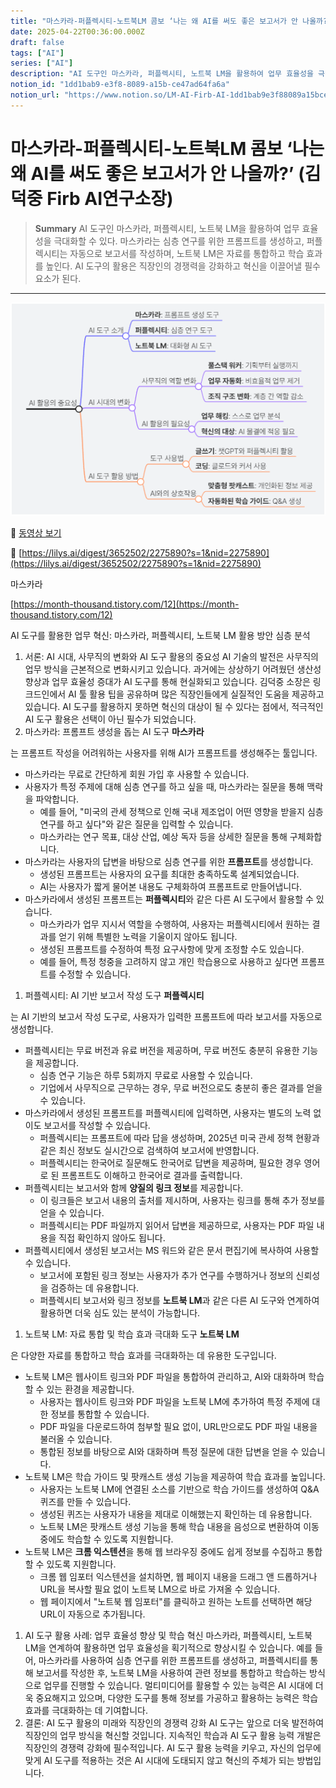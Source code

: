```yaml
---
title: "마스카라-퍼플렉시티-노트북LM 콤보 ‘나는 왜 AI를 써도 좋은 보고서가 안 나올까?’ (김덕중 Firb AI연구소장)"
date: 2025-04-22T00:36:00.000Z
draft: false
tags: ["AI"]
series: ["AI"]
description: "AI 도구인 마스카라, 퍼플렉시티, 노트북 LM을 활용하여 업무 효율성을 극대화할 수 있다. 마스카라는 심층 연구를 위한 프롬프트를 생성하고, 퍼플렉시티는 자동으로 보고서를 작성하며, 노트북 LM은 자료를 통합하고 학습 효과를 높인다. AI 도구의 활용은 직장인의 경쟁력을 강화하고 혁신을 이끌어낼 필수 요소가 된다."
notion_id: "1dd1bab9-e3f8-8089-a15b-ce47ad64fa6a"
notion_url: "https://www.notion.so/LM-AI-Firb-AI-1dd1bab9e3f88089a15bce47ad64fa6a"
---
```


# 마스카라-퍼플렉시티-노트북LM 콤보 ‘나는 왜 AI를 써도 좋은 보고서가 안 나올까?’ (김덕중 Firb AI연구소장)

> **Summary**
> AI 도구인 마스카라, 퍼플렉시티, 노트북 LM을 활용하여 업무 효율성을 극대화할 수 있다. 마스카라는 심층 연구를 위한 프롬프트를 생성하고, 퍼플렉시티는 자동으로 보고서를 작성하며, 노트북 LM은 자료를 통합하고 학습 효과를 높인다. AI 도구의 활용은 직장인의 경쟁력을 강화하고 혁신을 이끌어낼 필수 요소가 된다.

---

![Image](image_3babe34fba31.png)

🎥 [동영상 보기](https://www.youtube.com/watch?v=Mpk4LNZ_P4c&t=994s)

🔗 [https://lilys.ai/digest/3652502/2275890?s=1&nid=2275890](https://lilys.ai/digest/3652502/2275890?s=1&nid=2275890)

마스카라

[https://month-thousand.tistory.com/12](https://month-thousand.tistory.com/12)

AI 도구를 활용한 업무 혁신: 마스카라, 퍼플렉시티, 노트북 LM 활용 방안 심층 분석

1. 서론: AI 시대, 사무직의 변화와 AI 도구 활용의 중요성
AI 기술의 발전은 사무직의 업무 방식을 근본적으로 변화시키고 있습니다. 과거에는 상상하기 어려웠던 생산성 향상과 업무 효율성 증대가 AI 도구를 통해 현실화되고 있습니다. 김덕중 소장은 링크드인에서 AI 툴 활용 팁을 공유하며 많은 직장인들에게 실질적인 도움을 제공하고 있습니다. AI 도구를 활용하지 못하면 혁신의 대상이 될 수 있다는 점에서, 적극적인 AI 도구 활용은 선택이 아닌 필수가 되었습니다.
1. 마스카라: 프롬프트 생성을 돕는 AI 도구
**마스카라**

는 프롬프트 작성을 어려워하는 사용자를 위해 AI가 프롬프트를 생성해주는 툴입니다.

- 마스카라는 무료로 간단하게 회원 가입 후 사용할 수 있습니다.
- 사용자가 특정 주제에 대해 심층 연구를 하고 싶을 때, 마스카라는 질문을 통해 맥락을 파악합니다.
  - 예를 들어, "미국의 관세 정책으로 인해 국내 제조업이 어떤 영향을 받을지 심층 연구를 하고 싶다"와 같은 질문을 입력할 수 있습니다.
  - 마스카라는 연구 목표, 대상 산업, 예상 독자 등을 상세한 질문을 통해 구체화합니다.
- 마스카라는 사용자의 답변을 바탕으로 심층 연구를 위한 **프롬프트**를 생성합니다.
  - 생성된 프롬프트는 사용자의 요구를 최대한 충족하도록 설계되었습니다.
  - AI는 사용자가 짧게 물어본 내용도 구체화하여 프롬프트로 만들어냅니다.
- 마스카라에서 생성된 프롬프트는 **퍼플렉시티**와 같은 다른 AI 도구에서 활용할 수 있습니다.
  - 마스카라가 업무 지시서 역할을 수행하여, 사용자는 퍼플렉시티에서 원하는 결과를 얻기 위해 특별한 노력을 기울이지 않아도 됩니다.
  - 생성된 프롬프트를 수정하여 특정 요구사항에 맞게 조정할 수도 있습니다.
  - 예를 들어, 특정 청중을 고려하지 않고 개인 학습용으로 사용하고 싶다면 프롬프트를 수정할 수 있습니다.
1. 퍼플렉시티: AI 기반 보고서 작성 도구
**퍼플렉시티**

는 AI 기반의 보고서 작성 도구로, 사용자가 입력한 프롬프트에 따라 보고서를 자동으로 생성합니다.

- 퍼플렉시티는 무료 버전과 유료 버전을 제공하며, 무료 버전도 충분히 유용한 기능을 제공합니다.
  - 심층 연구 기능은 하루 5회까지 무료로 사용할 수 있습니다.
  - 기업에서 사무직으로 근무하는 경우, 무료 버전으로도 충분히 좋은 결과를 얻을 수 있습니다.
- 마스카라에서 생성된 프롬프트를 퍼플렉시티에 입력하면, 사용자는 별도의 노력 없이도 보고서를 작성할 수 있습니다.
  - 퍼플렉시티는 프롬프트에 따라 답을 생성하며, 2025년 미국 관세 정책 현황과 같은 최신 정보도 실시간으로 검색하여 보고서에 반영합니다.
  - 퍼플렉시티는 한국어로 질문해도 한국어로 답변을 제공하며, 필요한 경우 영어로 된 프롬프트도 이해하고 한국어로 결과를 출력합니다.
- 퍼플렉시티는 보고서와 함께 **양질의 링크 정보**를 제공합니다.
  - 이 링크들은 보고서 내용의 출처를 제시하며, 사용자는 링크를 통해 추가 정보를 얻을 수 있습니다.
  - 퍼플렉시티는 PDF 파일까지 읽어서 답변을 제공하므로, 사용자는 PDF 파일 내용을 직접 확인하지 않아도 됩니다.
- 퍼플렉시티에서 생성된 보고서는 MS 워드와 같은 문서 편집기에 복사하여 사용할 수 있습니다.
  - 보고서에 포함된 링크 정보는 사용자가 추가 연구를 수행하거나 정보의 신뢰성을 검증하는 데 유용합니다.
  - 퍼플렉시티 보고서와 링크 정보를 **노트북 LM**과 같은 다른 AI 도구와 연계하여 활용하면 더욱 심도 있는 분석이 가능합니다.
1. 노트북 LM: 자료 통합 및 학습 효과 극대화 도구
**노트북 LM**

은 다양한 자료를 통합하고 학습 효과를 극대화하는 데 유용한 도구입니다.

- 노트북 LM은 웹사이트 링크와 PDF 파일을 통합하여 관리하고, AI와 대화하며 학습할 수 있는 환경을 제공합니다.
  - 사용자는 웹사이트 링크와 PDF 파일을 노트북 LM에 추가하여 특정 주제에 대한 정보를 통합할 수 있습니다.
  - PDF 파일을 다운로드하여 첨부할 필요 없이, URL만으로도 PDF 파일 내용을 불러올 수 있습니다.
  - 통합된 정보를 바탕으로 AI와 대화하며 특정 질문에 대한 답변을 얻을 수 있습니다.
- 노트북 LM은 학습 가이드 및 팟캐스트 생성 기능을 제공하여 학습 효과를 높입니다.
  - 사용자는 노트북 LM에 연결된 소스를 기반으로 학습 가이드를 생성하여 Q&A 퀴즈를 만들 수 있습니다.
  - 생성된 퀴즈는 사용자가 내용을 제대로 이해했는지 확인하는 데 유용합니다.
  - 노트북 LM은 팟캐스트 생성 기능을 통해 학습 내용을 음성으로 변환하여 이동 중에도 학습할 수 있도록 지원합니다.
- 노트북 LM은 **크롬 익스텐션**을 통해 웹 브라우징 중에도 쉽게 정보를 수집하고 통합할 수 있도록 지원합니다.
  - 크롬 웹 임포터 익스텐션을 설치하면, 웹 페이지 내용을 드래그 앤 드롭하거나 URL을 복사할 필요 없이 노트북 LM으로 바로 가져올 수 있습니다.
  - 웹 페이지에서 "노트북 웹 임포터"를 클릭하고 원하는 노트를 선택하면 해당 URL이 자동으로 추가됩니다.
1. AI 도구 활용 사례: 업무 효율성 향상 및 학습 혁신
마스카라, 퍼플렉시티, 노트북 LM을 연계하여 활용하면 업무 효율성을 획기적으로 향상시킬 수 있습니다. 예를 들어, 마스카라를 사용하여 심층 연구를 위한 프롬프트를 생성하고, 퍼플렉시티를 통해 보고서를 작성한 후, 노트북 LM을 사용하여 관련 정보를 통합하고 학습하는 방식으로 업무를 진행할 수 있습니다. 멀티미디어를 활용할 수 있는 능력은 AI 시대에 더욱 중요해지고 있으며, 다양한 도구를 통해 정보를 가공하고 활용하는 능력은 학습 효과를 극대화하는 데 기여합니다.
1. 결론: AI 도구 활용의 미래와 직장인의 경쟁력 강화
AI 도구는 앞으로 더욱 발전하여 직장인의 업무 방식을 혁신할 것입니다. 지속적인 학습과 AI 도구 활용 능력 개발은 직장인의 경쟁력 강화에 필수적입니다. AI 도구 활용 능력을 키우고, 자신의 업무에 맞게 AI 도구를 적용하는 것은 AI 시대에 도태되지 않고 혁신의 주체가 되는 방법입니다.
